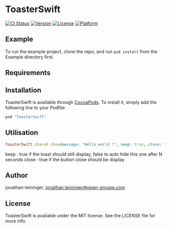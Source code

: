 # ToasterSwift

[![CI Status](http://img.shields.io/travis/jonathan-leininger/ToasterSwift.svg?style=flat)](https://travis-ci.org/jonathan-leininger/ToasterSwift)
[![Version](https://img.shields.io/cocoapods/v/ToasterSwift.svg?style=flat)](http://cocoapods.org/pods/ToasterSwift)
[![License](https://img.shields.io/cocoapods/l/ToasterSwift.svg?style=flat)](http://cocoapods.org/pods/ToasterSwift)
[![Platform](https://img.shields.io/cocoapods/p/ToasterSwift.svg?style=flat)](http://cocoapods.org/pods/ToasterSwift)

## Example

To run the example project, clone the repo, and run `pod install` from the Example directory first.

## Requirements

## Installation

ToasterSwift is available through [CocoaPods](http://cocoapods.org). To install
it, simply add the following line to your Podfile:

```ruby
pod "ToasterSwift"
```

## Utilisation

```ruby
ToasterSwift.shared.show(message: "Hello world !", keep: true, close: true)
```

keep : true if the toast should still display, false to auto hide this one after N seconds
close : true if the button close should be display

## Author

jonathan-leininger, jonathan.leininger@open-groupe.com

## License

ToasterSwift is available under the MIT license. See the LICENSE file for more info.
